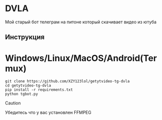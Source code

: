 # DVLA

Мой старый бот телеграм на питоне который скачивает видео из ютуба

## Инструкция
# Windows/Linux/MacOS/Android(Termux)
```
git clone https://github.com/XZY123lol/getytvideo-tg-dvla
cd getytvideo-tg-dvla
pip install -r requirements.txt
python tgbot.py
```

> [!CAUTION]
> Убедитесь что у вас установлен FFMPEG